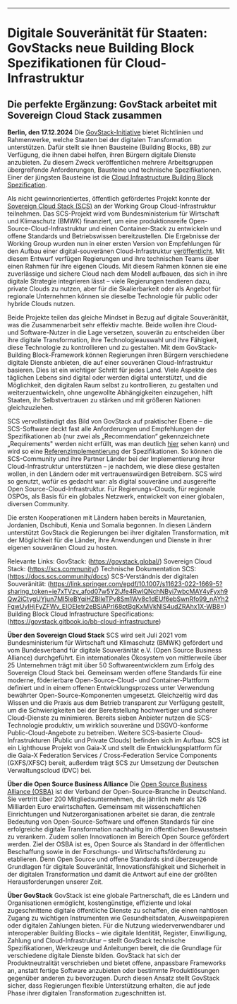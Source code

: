 ---
# Digitale Souveränität für Staaten: GovStacks neue Building Block Spezifikationen für Cloud-Infrastruktur
## Die perfekte Ergänzung: GovStack arbeitet mit Sovereign Cloud Stack zusammen

**Berlin, den 17.12.2024** Die [GovStack-Initiative](https://govstack.global/) bietet Richtlinien und Rahmenwerke, welche Staaten bei der digitalen Transformation unterstützen. Dafür stellt sie ihnen Bausteine (Building Blocks, BB) zur Verfügung, die ihnen dabei helfen, ihren Bürgern digitale Dienste anzubieten. Zu diesem Zweck veröffentlichen mehrere Arbeitsgruppen übergreifende Anforderungen, Bausteine und technische Spezifikationen. Einer der jüngsten Bausteine ist die [Cloud Infrastructure Building Block Spezification](https://govstack.gitbook.io/bb-cloud-infrastructure).

Als nicht gewinnorientiertes, öffentlich gefördertes Projekt konnte der [Sovereign Cloud Stack (SCS)](https://scs.community/) an der Working Group Cloud-Infrastruktur teilnehmen. Das SCS-Projekt wird vom Bundesministerium für Wirtschaft und Klimaschutz (BMWK) finanziert, um eine produktionsreife Open-Source-Cloud-Infrastruktur und einen Container-Stack zu entwickeln und offene Standards und Betriebswissen bereitzustellen. Die Ergebnisse der Working Group wurden nun in einer ersten Version von Empfehlungen für den Aufbau einer digital-souveränen Cloud-Infrastruktur [veröffentlicht](https://www.govstack.global/news/unlocking-the-power-of-cloud-infrastructure-govstacks-new-building-block-specifications-for-cloud-infrastructure/). Mit diesem Entwurf verfügen Regierungen und ihre technischen Teams über einen Rahmen für ihre eigenen Clouds. Mit diesem Rahmen können sie eine zuverlässige und sichere Cloud nach dem Modell aufbauen, das sich in ihre digitale Strategie integrieren lässt – viele Regierungen tendieren dazu, private Clouds zu nutzen, aber für die Skalierbarkeit oder als Angebot für regionale Unternehmen können sie dieselbe Technologie für public oder hybride Clouds nutzen.

Beide Projekte teilen das gleiche Mindset in Bezug auf digitale Souveränität, was die Zusammenarbeit sehr effektiv machte. Beide wollen ihre Cloud- und Software-Nutzer in die Lage versetzen, souverän zu entscheiden über ihre digitale Transformation, ihre Technologieauswahl und ihre Fähigkeit, diese Technologie zu kontrollieren und zu gestalten. Mit dem GovStack-Building Block-Framework können Regierungen ihren Bürgern verschiedene digitale Dienste anbieten, die auf einer souveränen Cloud-Infrastruktur basieren. Dies ist ein wichtiger Schritt für jedes Land. Viele Aspekte des täglichen Lebens sind digital oder werden digital unterstützt, und die Möglichkeit, den digitalen Raum selbst zu kontrollieren, zu gestalten und weiterzuentwickeln, ohne ungewollte Abhängigkeiten einzugehen, hilft Staaten, ihr Selbstvertrauen zu stärken und mit größeren Nationen gleichzuziehen.

SCS vervollständigt das Bild von GovStack auf praktischer Ebene – die SCS-Software deckt fast alle Anforderungen und Empfehlungen der Spezifikationen ab (nur zwei als „Recommendation“ gekennzeichnete „Requirements" werden nicht erfüllt, was man deutlich [hier](https://testing.govstack.global/requirements/details/Sovereign%20Cloud%20Stack%20(Reference%20Implementation)/reportDetails/66faa70972ad686099693fd3) sehen kann) und wird so eine [Referenzimplementierung](https://www.govstack.global/software/) der Spezifikationen. So können die SCS-Community und ihre Partner Länder bei der Implementierung ihrer Cloud-Infrastruktur unterstützen – je nachdem, wie diese diese gestalten wollen, in den Ländern oder mit vertrauenswürdigen Betreibern. SCS wird so genutzt, wofür es gedacht war: als digital souveräne und ausgereifte Open Source-Cloud-Infrastruktur. Für Regierungs-Clouds, für regionale OSPOs, als Basis für ein globales Netzwerk, entwickelt von einer globalen, diversen Community.

Die ersten Kooperationen mit Ländern haben bereits in Mauretanien, Jordanien, Dschibuti, Kenia und Somalia begonnen. In diesen Ländern unterstützt GovStack die Regierungen bei ihrer digitalen Transformation, mit der Möglichkeit für die Länder, ihre Anwendungen und Dienste in ihrer eigenen souveränen Cloud zu hosten.

Relevante Links:
GovStack: (https://govstack.global/)
Sovereign Cloud Stack: (https://scs.community/)
Technische Dokumentation SCS: (https://docs.scs.community/docs)
SCS-Verständnis der digitalen Souveränität: (https://link.springer.com/epdf/10.1007/s11623-022-1669-5?sharing_token=ie7xTVzv_afod07w5Y2lJfe4RwlQNchNByi7wbcMAY4yFyxh9Qw2iCtygUYjun7MI5leBYqiHZBlIeTPv8Sm1Wv8c1dEUf6ebSwnRfo99_nAYh2FgwUyIHjFyZFWv_EIOEIetr2eBSiAPrI68ptBgKxMVkNlS4udZRAhx1X-WB8=)
Building Block Cloud Infrastructure Specifications: (https://govstack.gitbook.io/bb-cloud-infrastructure)

**Über den Sovereign Cloud Stack**
SCS wird seit Juli 2021 vom Bundesministerium für Wirtschaft und Klimaschutz (BMWK) gefördert und vom Bundesverband für digitale Souveränität e.V. (Open Source Business Alliance) durch­geführt. Ein internationales Ökosystem von mittlerweile über 25 Unternehmen trägt mit über 50 Softwareentwicklern zum Erfolg des Sovereign Cloud Stack bei. Gemeinsam werden offene Stan­dards für eine moderne, föderierbare Open-Source-Cloud- und Container-Plattform definiert und in einem offenen Entwicklungsprozess unter Verwendung bewährter Open-Source-Komponenten umgesetzt. Gleichzeitig wird das Wissen und die Praxis aus dem Betrieb transparent zur Verfügung gestellt, um die Schwierigkeiten bei der Bereitstellung hochwertiger und sicherer Cloud-Dienste zu minimieren. Bereits sieben Anbieter nutzen die SCS-Technologie produktiv, um wirklich souveräne und DSGVO-konforme Public-Cloud-Angebote zu betreiben. Weitere SCS-basierte Cloud-Infrastrukturen (Public und Private Clouds) befinden sich im Aufbau. SCS ist ein Lighthouse Projekt von Gaia-X und stellt die Entwicklungsplattform für die Gaia-X Federation Services / Cross-Federation Service Components (GXFS/XFSC) bereit, außerdem trägt SCS zur Umsetzung der Deutschen Verwaltungscloud (DVC) bei.

**Über die Open Source Business Alliance**
Die [Open Source Business Alliance (OSBA)](https://osb-alliance.de/) ist der Verband der Open-Source-Branche in Deutsch­land. Sie vertritt über 200 Mitgliedsunternehmen, die jährlich mehr als 126 Milliarden Euro erwirtschaften. Gemeinsam mit wissenschaftlichen Einrichtungen und Nutzerorganisationen arbeitet sie daran, die zentrale Bedeutung von Open-Source-Software und offenen Standards für eine erfolgreiche digitale Transformation nachhaltig im öffentlichen Bewusstsein zu verankern. Zudem sollen Innovationen im Bereich Open Source gefördert werden. Ziel der OSBA ist es, Open Source als Standard in der öffentlichen Beschaffung sowie in der Forschungs- und Wirtschafts­förderung zu etablieren. Denn Open Source und offene Standards sind überzeugende Grundlagen für digitale Souveränität, Innovationsfähigkeit und Sicherheit in der digitalen Transformation und damit die Antwort auf eine der größten Herausforderungen unserer Zeit.

**Über GovStack**
GovStack ist eine globale Partnerschaft, die es Ländern und Organisationen ermöglicht, kosten­günstige, effiziente und lokal zugeschnittene digitale öffentliche Dienste zu schaffen, die einen nahtlosen Zugang zu wichtigen Instrumenten wie Gesundheitsdaten, Ausweispapieren oder digitalen Zahlungen bieten. Für die Nutzung wiederverwendbarer und interoperabler Building Blocks – wie digitale Identität, Register, Einwilligung, Zahlung und Cloud-Infrastruktur – stellt GovStack technische Spezifikationen, Werkzeuge und Anleitungen bereit, die die Grundlage für verschiedene digitale Dienste bilden. GovStack hat sich der Produktneutralität verschrieben und bietet offene, anpassbare Frameworks an, anstatt fertige Software anzubieten oder bestimmte Produktlösungen gegenüber anderen zu bevorzugen. Durch diesen Ansatz stellt GovStack sicher, dass Regierungen flexible Unterstützung erhalten, die auf jede Phase ihrer digitalen Transformation zugeschnitten ist.
